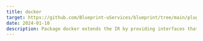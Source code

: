 ```yaml
---
title: docker
target: https://github.com/Blueprint-uServices/blueprint/tree/main/plugins/docker
date: 2024-01-10
description: Package docker extends the IR by providing interfaces that can be used by other plugins to implement container generation using docker.## Index
---
```

